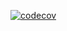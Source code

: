 [![codecov](https://codecov.io/gh/Realnaru/CustomerClassLibrary-Blaze2021/branch/master/graph/badge.svg?token=ENH881E70V)](https://codecov.io/gh/Realnaru/CustomerClassLibrary-Blaze2021)